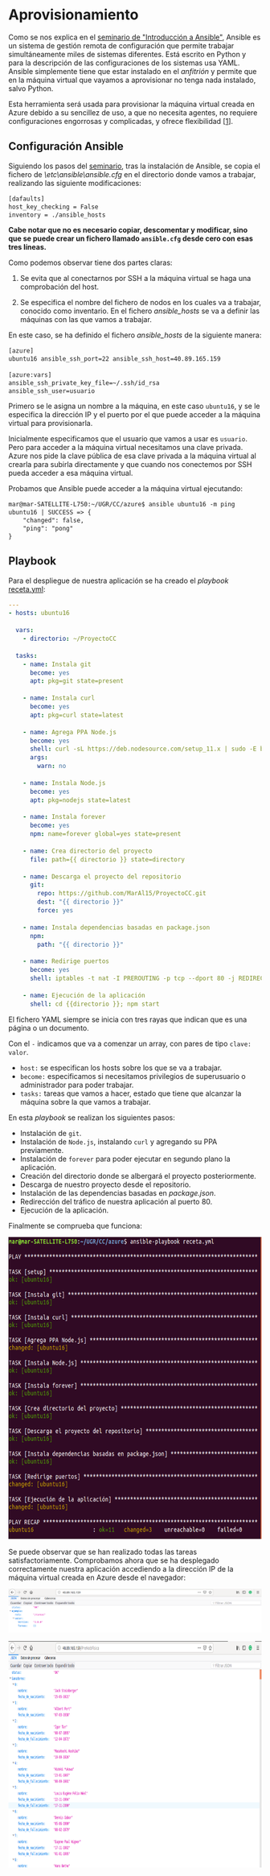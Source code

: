 # Aprovisionamiento

Como se nos explica en el [seminario de "Introducción a Ansible"](https://www.youtube.com/watch?v=gFd9aj78_SM&feature=youtu.be), Ansible es un sistema de gestión remota de configuración que permite trabajar simultáneamente miles de sistemas diferentes. Está escrito en Python y para la descripción de las configuraciones de los sistemas usa YAML. Ansible simplemente tiene que estar instalado en el _anfitrión_ y permite que en la máquina virtual que vayamos a aprovisionar no tenga nada instalado, salvo Python.

<!--https://blog.deiser.com/es/primeros-pasos-con-ansible-->
Esta herramienta será usada para provisionar la máquina virtual creada en Azure debido a su sencillez de uso, a que no necesita agentes, no requiere configuraciones engorrosas y complicadas, y ofrece flexibilidad [[1](https://blog.deiser.com/es/primeros-pasos-con-ansible)].

## Configuración Ansible

Siguiendo los pasos del [seminario](https://www.youtube.com/watch?v=gFd9aj78_SM&feature=youtu.be), tras la instalación de Ansible, se copia el fichero de *\etc\ansible\ansible.cfg* en el directorio donde vamos a trabajar, realizando las siguiente modificaciones:

```
[dafaults]
host_key_checking = False
inventory = ./ansible_hosts
```

__Cabe notar que no es necesario copiar, descomentar y modificar, sino que se puede crear un fichero llamado `ansible.cfg` desde cero con esas tres líneas.__

Como podemos observar tiene dos partes claras:

1. Se evita que al conectarnos por SSH a la máquina virtual se haga una comprobación del host.

2. Se especifica el nombre del fichero de nodos en los cuales va a trabajar, conocido como inventario. En el fichero *ansible_hosts* se va a definir las máquinas con las que vamos a trabajar.


En este caso, se ha definido el fichero *ansible_hosts* de la siguiente manera: 

``` 
[azure]
ubuntu16 ansible_ssh_port=22 ansible_ssh_host=40.89.165.159

[azure:vars]
ansible_ssh_private_key_file=~/.ssh/id_rsa
ansible_ssh_user=usuario
```

Primero se le asigna un nombre a la máquina, en este caso `ubuntu16`, y se le especifica la dirección IP y el puerto por el que puede acceder a la máquina virtual para provisionarla. 

Inicialmente especificamos que el usuario que vamos a usar es `usuario`. Pero para acceder a la máquina virtual necesitamos una clave privada. Azure nos pide la clave pública de esa clave privada a la máquina virtual al crearla para subirla directamente y que cuando nos conectemos por SSH pueda acceder a esa máquina virtual.

Probamos que Ansible puede acceder a la máquina virtual ejecutando:

```console
mar@mar-SATELLITE-L750:~/UGR/CC/azure$ ansible ubuntu16 -m ping
ubuntu16 | SUCCESS => {
    "changed": false, 
    "ping": "pong"
}
```

## Playbook

Para el despliegue de nuestra aplicación se ha creado el _playbook_ [receta.yml](https://github.com/MarAl15/ProyectoCC/blob/master/provision/receta.yml):

```yaml
---
- hosts: ubuntu16

  vars:
    - directorio: ~/ProyectoCC
  
  tasks: 
    - name: Instala git
      become: yes
      apt: pkg=git state=present
    
    - name: Instala curl 
      become: yes
      apt: pkg=curl state=latest
      
    - name: Agrega PPA Node.js
      become: yes
      shell: curl -sL https://deb.nodesource.com/setup_11.x | sudo -E bash -
      args: 
        warn: no
      
    - name: Instala Node.js
      become: yes
      apt: pkg=nodejs state=latest
    
    - name: Instala forever
      become: yes
      npm: name=forever global=yes state=present
      
    - name: Crea directorio del proyecto
      file: path={{ directorio }} state=directory
      
    - name: Descarga el proyecto del repositorio
      git: 
        repo: https://github.com/MarAl15/ProyectoCC.git
        dest: "{{ directorio }}"
        force: yes
        
    - name: Instala dependencias basadas en package.json
      npm:
        path: "{{ directorio }}"
    
    - name: Redirige puertos
      become: yes
      shell: iptables -t nat -I PREROUTING -p tcp --dport 80 -j REDIRECT --to-ports 5000

    - name: Ejecución de la aplicación
      shell: cd {{directorio }}; npm start
```

El fichero YAML siempre se inicia con tres rayas que indican que es una página o un documento.

Con el `-` indicamos que va a comenzar un array, con pares de tipo `clave: valor`.

- `host:` se especifican los hosts sobre los que se va a trabajar.
- `become:` especificamos si necesitamos privilegios de superusuario o administrador para poder trabajar.
- `tasks:` tareas que vamos a hacer, estado que tiene que alcanzar la máquina sobre la que vamos a trabajar.

En esta _playbook_ se realizan los siguientes pasos:

- Instalación de `git`.
- Instalación de `Node.js`, instalando `curl` y agregando su PPA previamente.
- Instalación de `forever` para poder ejecutar en segundo plano la aplicación.
- Creación del directorio donde se albergará el proyecto posteriormente.
- Descarga de nuestro proyecto desde el repositorio.
- Instalación de las dependencias basadas en _package.json_.
- Redirección del tráfico de nuestra aplicación al puerto 80.
- Ejecución de la aplicación. 

Finalmente se comprueba que funciona:

<p align="center">
<img src="https://github.com/MarAl15/ProyectoCC/blob/77d30302d3269890acf83c3c72db33e988bb1581/docs/images/provisionamiento-mio.png" height="600">
</p>

Se puede observar que se han realizado todas las tareas satisfactoriamente. Comprobamos ahora que se ha desplegado correctamente nuestra aplicación accediendo a la dirección IP de la máquina virtual creada en Azure desde el navegador:

<p align="center">
<img src="https://github.com/MarAl15/ProyectoCC/blob/77d30302d3269890acf83c3c72db33e988bb1581/docs/images/comprobacion1-mio.png" weight="450">
</p>

<p align="center">
<img src="https://github.com/MarAl15/ProyectoCC/blob/77d30302d3269890acf83c3c72db33e988bb1581/docs/images/comprobacion2-mio.png" height="450">
</p>




